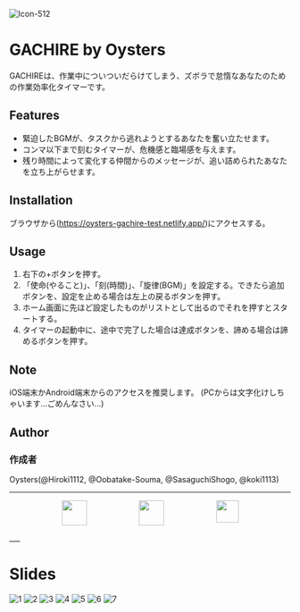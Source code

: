 ![Icon-512](https://user-images.githubusercontent.com/47981983/105155841-6ed59580-5b4e-11eb-93c0-6ad047aba6a7.png)
# GACHIRE by Oysters

GACHIREは、作業中についついだらけてしまう、ズボラで怠惰なあなたのための作業効率化タイマーです。

## Features
* 緊迫したBGMが、タスクから逃れようとするあなたを奮い立たせます。
* コンマ以下まで刻むタイマーが、危機感と臨場感を与えます。
* 残り時間によって変化する仲間からのメッセージが、追い詰められたあなたを立ち上がらせます。

## Installation
ブラウザから(https://oysters-gachire-test.netlify.app/)にアクセスする。

## Usage
1. 右下の+ボタンを押す。
2. 「使命(やること)」、「刻(時間)」、「旋律(BGM)」を設定する。できたら追加ボタンを、設定を止める場合は左上の戻るボタンを押す。
3. ホーム画面に先ほど設定したものがリストとして出るのでそれを押すとスタートする。
4. タイマーの起動中に、途中で完了した場合は達成ボタンを、諦める場合は諦めるボタンを押す。

## Note
iOS端末かAndroid端末からのアクセスを推奨します。
(PCからは文字化けしちゃいます...ごめんなさい...)
## Author
### 作成者
Oysters(@Hiroki1112, @Oobatake-Souma, @SasaguchiShogo, @koki1113)


___

<p align="center" style="display: flex;justify-content: space-evenly;">
  <a href="https://flutter.dev/"><img src="https://flutter.dev/assets/flutter-lockup-1caf6476beed76adec3c477586da54de6b552b2f42108ec5bc68dc63bae2df75.png" height="45px;" /></a>
  <a href="https://developer.mozilla.org/en-US/docs/Web/Progressive_web_apps"><img src="https://mdn.mozillademos.org/files/16742/pwa.png" height="45px;" /></a>
  <a href="https://www.netlify.com/"><img src="https://upload.wikimedia.org/wikipedia/commons/thumb/b/b8/Netlify_logo.svg/221px-Netlify_logo.svg.png" height="40px;" /></a>
</p>
___

# Slides

![1](https://user-images.githubusercontent.com/47981983/105506981-00d7cc80-5d0e-11eb-97a7-5a636e8043f2.png)
![2](https://user-images.githubusercontent.com/47981983/105507012-059c8080-5d0e-11eb-999b-15aa3f565056.png)
![3](https://user-images.githubusercontent.com/47981983/105507019-07feda80-5d0e-11eb-9464-c6b6b8f9b29f.png)
![4](https://user-images.githubusercontent.com/47981983/105507026-09300780-5d0e-11eb-874a-961421db8a88.png)
![5](https://user-images.githubusercontent.com/47981983/105507030-09c89e00-5d0e-11eb-9f39-6897fa95922a.png)
![6](https://user-images.githubusercontent.com/47981983/105507033-0a613480-5d0e-11eb-9368-71561af02fae.png)
![7](https://user-images.githubusercontent.com/47981983/105507035-0af9cb00-5d0e-11eb-95f3-7b00f64b33ca.png)